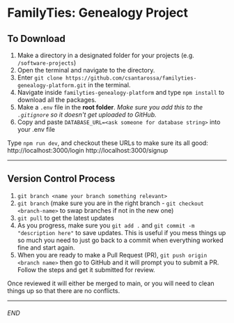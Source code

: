 # FamilyTies: Genealogy Project

## To Download

1. Make a directory in a designated folder for your projects (e.g. `/software-projects`)
2. Open the terminal and navigate to the directory.
3. Enter `git clone https://github.com/csantarossa/familyties-genealogy-platform.git` in the terminal.
4. Navigate inside `familyties-genealogy-platform` and type `npm install` to download all the packages.
5. Make a `.env` file in the **root folder**. _Make sure you add this to the `.gitignore` so it doesn't get uploaded to GitHub._
6. Copy and paste `DATABASE_URL=<ask someone for database string>` into your .env file

Type `npm run dev`, and checkout these URLs to make sure its all good:
http://localhost:3000/login
http://localhost:3000/signup

---

## Version Control Process

1. `git branch <name your branch something relevant>`
2. `git branch` (make sure you are in the right branch - `git checkout <branch-name>` to swap branches if not in the new one)
3. `git pull` to get the latest updates
4. As you progress, make sure you `git add .` and `git commit -m "description here"` to save updates. This is useful if you mess things up so much you need to just go back to a commit when everything worked fine and start again.
5. When you are ready to make a Pull Request (PR), `git push origin <branch name>` then go to GitHub and it will prompt you to submit a PR. Follow the steps and get it submitted for review.

Once reviewed it will either be merged to main, or you will need to clean things up so that there are no conflicts.

---

###### END
